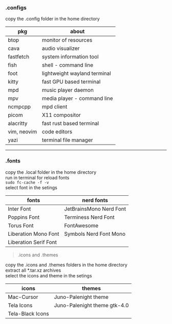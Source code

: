 ### .configs  

copy the .config folder in the home directory 

| pkg         |              about                |
| ------------ | --------------------------- |
| btop        | monitor of resources         |
| cava        | audio visualizer             |
| fastfetch   | system information tool      |
| fish        | shell - command line         |
| foot        | lightweight wayland terminal |
| kitty       | fast GPU based terminal      |
| mpd         | music player daemon          |
| mpv         | media player - command line  |
| ncmpcpp     | mpd client                   |
| picom       | X11 compositor               |
| alacritty   | fast rust based terminal     |
| vim, neovim | code editors                 |
| yazi        | terminal file manager        |

---

### .fonts

copy the .local folder in the home directory  
run in terminal for reload fonts  
`
sudo fc-cache -f -v
`  
select font in the setings

| fonts                 | nerd fonts              |
| ----------------------- | -------------------- |
| Inter Font            | JetBrainsMono Nerd Font |
| Poppins Font          | Terminess Nerd Font     |
| Torus Font            | FontAwesome             |
| Liberation Mono Font  | Symbols Nerd Font Mono  |
| Liberation Serif Font |                         |

> .icons and .themes

copy the .icons and .themes folders in the home directory  
extract all *.tar.xz archives  
select the icons and theme in the setings

| icons                | themes                            |
| ---------------------- | ------------------------------- |
| Mac-Cursor           | Juno-Palenight theme              |
| Tela Icons           | Juno-Palenight theme gtk-4.0      |
| Tela-Black Icons     |                                   |
